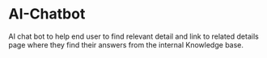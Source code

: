 # AI-Chatbot
AI chat bot to help end user to find relevant detail and link to related details page where they find their answers from the internal Knowledge base.
